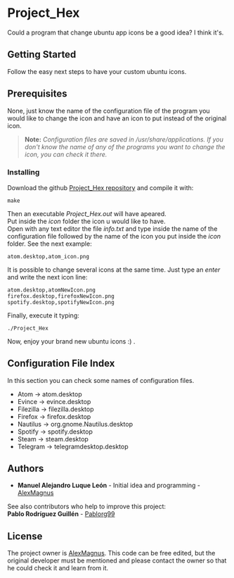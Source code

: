 # Project_Hex

Could a program that change ubuntu app icons be a good idea? I think it's.

## Getting Started

Follow the easy next steps to have your custom ubuntu icons.

## Prerequisites
None, just know the name of the configuration file of the program you would like to change the icon and have an icon to put instead of the original icon.

> **Note:** *Configuration files are saved in /usr/share/applications. If you don't know the name of any of the programs you want to change the icon, you can check it there.*

### Installing
Download the github [Project_Hex repository](https://github.com/AlexTheMagnus/Project_Hex) and compile it with:
```
make
```
Then an executable *Project_Hex.out* will have apeared.  
Put inside the *icon* folder the icon u would like to have.  
Open with any text editor the file *info.txt* and type inside the name of the configuration file followed by the name of the icon you put inside the *icon* folder. See the next example:
```
atom.desktop,atom_icon.png
```
It is possible to change several icons at the same time. Just type an *enter* and write the next icon line:
```
atom.desktop,atomNewIcon.png
firefox.desktop,firefoxNewIcon.png
spotify.desktop,spotifyNewIcon.png
```
Finally, execute it typing:
```
./Project_Hex
```
Now, enjoy your brand new ubuntu icons :) .

## Configuration File Index
In this section you can check some names of configuration files.

* Atom -> atom.desktop
* Evince -> evince.desktop
* Filezilla -> filezilla.desktop
* Firefox -> firefox.desktop
* Nautilus -> org.gnome.Nautilus.desktop
* Spotify -> spotify.desktop
* Steam -> steam.desktop
* Telegram -> telegramdesktop.desktop

## Authors

* **Manuel Alejandro Luque León** - Initial idea and programming - [AlexMagnus](https://github.com/AlexTheMagnus)

See also contributors who help to improve this project:  
**Pablo Rodríguez Guillén** - [Pablorg99](https://github.com/Pablorg99)


## License

The project owner is [AlexMagnus](https://github.com/AlexTheMagnus). This code can be free edited, but the original developer must be mentioned and please contact the owner so that he could check it and learn from it.
